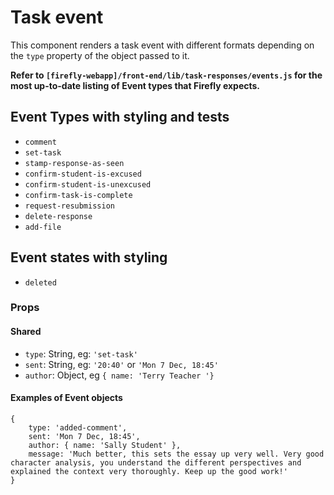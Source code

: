 <div data-ff_module-task-event=""/>



# Task event

This component renders a task event with different formats depending on the `type` property of the object passed to it.

**Refer to `[firefly-webapp]/front-end/lib/task-responses/events.js` for the most up-to-date listing of Event types that Firefly expects.**


## Event Types with styling and tests
- `comment`
- `set-task` 
- `stamp-response-as-seen`
- `confirm-student-is-excused`
- `confirm-student-is-unexcused`
- `confirm-task-is-complete`
- `request-resubmission`
- `delete-response`
- `add-file`

## Event states with styling 
- `deleted`

### Props
#### Shared
- `type`: String, eg: `'set-task'`
- `sent`: String, eg: `'20:40'` or `'Mon 7 Dec, 18:45'`
- `author`: Object, eg `{ name: 'Terry Teacher '}`

#### Examples of Event objects
```
{   
    type: 'added-comment', 
    sent: 'Mon 7 Dec, 18:45', 
    author: { name: 'Sally Student' }, 
    message: 'Much better, this sets the essay up very well. Very good character analysis, you understand the different perspectives and explained the context very thoroughly. Keep up the good work!' 
}
```
